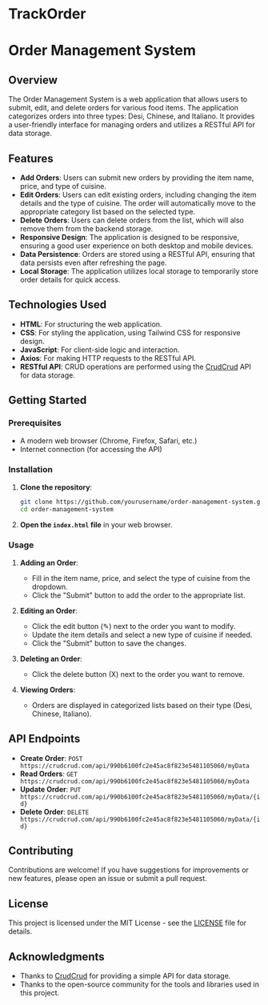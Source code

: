 # TrackOrder
# Order Management System

## Overview

The Order Management System is a web application that allows users to submit, edit, and delete orders for various food items. The application categorizes orders into three types: Desi, Chinese, and Italiano. It provides a user-friendly interface for managing orders and utilizes a RESTful API for data storage.

## Features

- **Add Orders**: Users can submit new orders by providing the item name, price, and type of cuisine.
- **Edit Orders**: Users can edit existing orders, including changing the item details and the type of cuisine. The order will automatically move to the appropriate category list based on the selected type.
- **Delete Orders**: Users can delete orders from the list, which will also remove them from the backend storage.
- **Responsive Design**: The application is designed to be responsive, ensuring a good user experience on both desktop and mobile devices.
- **Data Persistence**: Orders are stored using a RESTful API, ensuring that data persists even after refreshing the page.
- **Local Storage**: The application utilizes local storage to temporarily store order details for quick access.

## Technologies Used

- **HTML**: For structuring the web application.
- **CSS**: For styling the application, using Tailwind CSS for responsive design.
- **JavaScript**: For client-side logic and interaction.
- **Axios**: For making HTTP requests to the RESTful API.
- **RESTful API**: CRUD operations are performed using the [CrudCrud](https://crudcrud.com/) API for data storage.

## Getting Started

### Prerequisites

- A modern web browser (Chrome, Firefox, Safari, etc.)
- Internet connection (for accessing the API)

### Installation

1. **Clone the repository**:
   ```bash
   git clone https://github.com/yourusername/order-management-system.git
   cd order-management-system
   ```

2. **Open the `index.html` file** in your web browser.

### Usage

1. **Adding an Order**:
   - Fill in the item name, price, and select the type of cuisine from the dropdown.
   - Click the "Submit" button to add the order to the appropriate list.

2. **Editing an Order**:
   - Click the edit button (✎) next to the order you want to modify.
   - Update the item details and select a new type of cuisine if needed.
   - Click the "Submit" button to save the changes.

3. **Deleting an Order**:
   - Click the delete button (X) next to the order you want to remove.

4. **Viewing Orders**:
   - Orders are displayed in categorized lists based on their type (Desi, Chinese, Italiano).

## API Endpoints

- **Create Order**: `POST https://crudcrud.com/api/990b6100fc2e45ac8f823e5481105060/myData`
- **Read Orders**: `GET https://crudcrud.com/api/990b6100fc2e45ac8f823e5481105060/myData`
- **Update Order**: `PUT https://crudcrud.com/api/990b6100fc2e45ac8f823e5481105060/myData/{id}`
- **Delete Order**: `DELETE https://crudcrud.com/api/990b6100fc2e45ac8f823e5481105060/myData/{id}`

## Contributing

Contributions are welcome! If you have suggestions for improvements or new features, please open an issue or submit a pull request.

## License

This project is licensed under the MIT License - see the [LICENSE](LICENSE) file for details.

## Acknowledgments

- Thanks to [CrudCrud](https://crudcrud.com/) for providing a simple API for data storage.
- Thanks to the open-source community for the tools and libraries used in this project.


